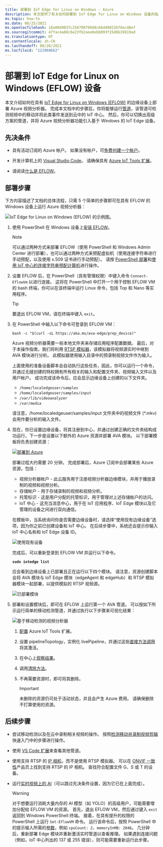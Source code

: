 ```yaml
---
title: 部署到 IoT Edge for Linux on Windows - Azure
description: 本文提供了有关如何部署到 IoT Edge for Linux on Windows 设备的指导。
ms.topic: how-to
ms.date: 08/25/2021
ms.openlocfilehash: 18a08d903fc256790799d8c66d400226f8ac48ef
ms.sourcegitcommit: 47fac4a88c6e23fb2aee8ebb093f15d8b19819ad
ms.translationtype: HT
ms.contentlocale: zh-CN
ms.lasthandoff: 08/26/2021
ms.locfileid: "122968662"
---
```

# <a name="deploy-to-an-iot-edge-for-linux-on-windows-eflow-device"></a>部署到 IoT Edge for Linux on Windows (EFLOW) 设备

本文介绍如何在具有 [IoT Edge for Linux on Windows (EFLOW)](../../iot-edge/iot-edge-for-linux-on-windows.md) 的边缘设备上部署 Azure 视频分析器。 完成本文档中的步骤后，你将能够运行[管道](pipeline.md)，该管道可检测视频中的移动并将此类事件发送到云中的 IoT 中心。 然后，你可以切换出高级方案的管道，并将 Azure 视频分析器功能引入基于 Windows 的 IoT Edge 设备。

## <a name="prerequisites"></a>先决条件 

* 具有活动订阅的 Azure 帐户。 如果没有帐户，可[免费创建一个帐户](https://azure.microsoft.com/free/?WT.mc_id=A261C142F)。

* 开发计算机上的 [Visual Studio Code](https://code.visualstudio.com/)。 请确保具有 [Azure IoT Tools 扩展](https://marketplace.visualstudio.com/items?itemName=vsciot-vscode.azure-iot-tools)。
* 请阅读[什么是 EFLOW](../../iot-edge/iot-edge-for-linux-on-windows.md)。

## <a name="deployment-steps"></a>部署步骤

下方内容描述了文档的总体流程，只需 5 个简单的步骤即可在具有 EFLOW 的 Windows 设备上运行 Azure 视频分析器：

![IoT Edge for Linux on Windows (EFLOW) 的示例图。](./media/deploy-iot-edge-linux-on-windows/eflow.png)

1. 使用 PowerShell 在 Windows 设备上[安装 EFLOW](../../iot-edge/how-to-install-iot-edge-on-windows.md)。

    > [!NOTE]
    > 可以通过两种方式来部署 EFLOW（使用 PowerShell 和 Windows Admin Center 进行部署），也可以通过两种方式来预配虚拟机（使用连接字符串进行手动预配，以及使用 x.509 证书进行手动预配）。 请按 [PowerShell 部署](../../iot-edge/how-to-install-iot-edge-on-windows.md#create-a-new-deployment)和[使用 IoT 中心的连接字符串预配计算机](../../iot-edge/how-to-install-iot-edge-on-windows.md#manual-provisioning-using-the-connection-string)进行操作。

1. 设置 EFLOW 后，在 PowerShell（具有管理权限）中键入命令 `Connect-EflowVm` 以进行连接。 这将在 PowerShell 中打开一个用于控制 EFLOW VM 的 bash 终端，你可以在该终端中运行 Linux 命令，包括 Top 和 Nano 等实用程序。 

    > [!TIP] 
    > 要退出 EFLOW VM，请在终端中键入 `exit`。

1. 在 PowerShell 中输入以下命令可登录到 EFLOW VM：

    `bash -c "$(curl -sL https://aka.ms/ava-edge/prep_device)"`

    Azure 视频分析器需要一些本地文件夹来存储应用程序配置数据。 最后，对于本操作指南，我们将利用 [RTSP 模拟器](https://github.com/Azure/video-analyzer/tree/main/edge-modules/sources/rtspsim-live555)，该模拟器将视频源实时中继到 AVA 模块进行分析。 此模拟器使用输入目录中的预录制视频文件作为输入。 

    上面使用的准备设备脚本会自动执行这些任务，因此，你可以运行一个命令，并通过无缝创建的特权拥有所有相关的输入和配置文件夹、视频输入文件以及用户帐户。 成功完成该命令后，应会显示边缘设备上创建的以下文件夹。 

    * `/home/localedgeuser/samples`
    * `/home/localedgeuser/samples/input`
    * `/var/lib/videoanalyzer`
    * `/var/media`

    请注意，/home/localedgeuser/samples/input 文件夹中的视频文件 (*.mkv) 会用作要分析的输入文件。 
    
1. 现在，你已设置边缘设备，将其注册到中心，并通过创建正确的文件夹结构成功运行，下一步是设置以下额外的 Azure 资源并部署 AVA 模块。 以下部署模板将负责创建资源：

    [![部署到 Azure](https://aka.ms/deploytoazurebutton)](https://aka.ms/ava-click-to-deploy)
    
    部署过程大约需要 20 分钟。 完成部署后，Azure 订阅中会部署某些 Azure 资源，包括：

    * 视频分析器帐户 - 此云服务用于注册视频分析器边缘模块，并用于播放录制的视频和视频分析。
    * 存储帐户 - 用于存储录制的视频和视频分析。
    * 托管标识 - 这是用户分配的托管标识，用于管理对上述存储帐户的访问。
    * IoT 中心 - 这充当消息中心，用于在 IoT 应用程序、IoT Edge 模块以及它管理的设备之间进行双向通信。

    在模板中，当系统询问你是否需要边缘设备时，请选择“使用现有边缘设备”选项，因为你之前已创建设备和 IoT 中心。 在后续步骤中，系统还会提示你输入 IoT 中心名称和 IoT Edge 设备 ID。  
    
    ![使用现有设备](./media/deploy-iot-edge-linux-on-windows/use-existing-device.png) 

    完成后，可以重新登录到 EFLOW VM 并运行以下命令。

    **`sudo iotedge list`**

    应会看到边缘设备上已部署且正在运行以下四个模块。 请注意，资源创建脚本会将 AVA 模块与 IoT Edge 模块（edgeAgent 和 edgeHub）和 RTSP 模拟器模块一起部署，以提供模拟的 RTSP 视频源。
    
    ![已部署模块](./media/vscode-common-screenshots/avaedge-module.png)
    
1. 部署和设置模块后，即可在 EFLOW 上运行第一个 AVA 管道。 可以按如下所示运行简单的移动检测管道，并通过执行以下步骤来可视化结果：

    ![基于移动检测的视频分析器](./media/get-started-detect-motion-emit-events/motion-detection.svg)

    1. [配置](get-started-detect-motion-emit-events.md#prepare-to-monitor-the-modules) Azure IoT Tools 扩展。
    1. 设置 pipelineTopology，实例化 livePipeline，并通过这些[直接方法调用](get-started-detect-motion-emit-events.md#use-direct-method-calls)将其激活。
    1. 在中心上[观察结果](get-started-detect-motion-emit-events.md#observe-results)。
    1. 调用[清除方法](get-started-detect-motion-emit-events.md#deactivate-the-live-pipeline)。
    1. 不再需要资源时，即可将其删除。

        > [!IMPORTANT]
        > 未删除的资源仍可处于活动状态，并且会产生 Azure 费用。 请确保删除不打算使用的资源。
   
## <a name="next-steps"></a>后续步骤

* 尝试移动检测以及在云中录制相关视频的操作。 按照[检测移动并录制视频剪辑](detect-motion-record-video-edge-devices.md)快速入门中的步骤进行操作。
* 使用 [VS Code 扩展](https://marketplace.visualstudio.com/items?itemName=ms-azuretools.live-video-analytics-edge)来查看其他管道。
* 使用支持 RTSP 的 [IP 相机](https://en.wikipedia.org/wiki/IP_camera)，而不是使用 RTSP 模拟器。 可以在 [ONVIF 一致性](https://www.onvif.org/conformant-products/)产品页上找到支持 RTSP 的 IP 相机。 查找符合配置文件 G、S 或 T 的设备。
* 运行[实时视频上的 AI](analyze-live-video-use-your-model-http.md#overview)（可以跳过先决条件设置，因为它已在上面完成）。

    > [!WARNING] 
    > 对于想要运行消耗大量内存的 AI 模型（如 YOLO）的高级用户，可能需要增加分配给 EFLOW VM 的资源。 首先，退出 EFLOW VM，然后通过键入 `exit` 返回到 Windows PowerShell 终端。 接着，在具有提升的权限的 PowerShell 上运行 `Set-EflowVM` 命令。 运行该命令后，按照 PowerShell 中的提示输入所需的[参数](../../iot-edge/reference-iot-edge-for-linux-on-windows-functions.md#set-eflowvm)，例如 `cpuCount: 2`、`memoryInMB: 2048`。 几分钟后，重新部署 Edge 模块并重新激活实时管道以查看推理。 如果遇到连接问题（例如，IoT 中心列出的 137 或 255 错误），则可能需要重新运行此步骤。 
